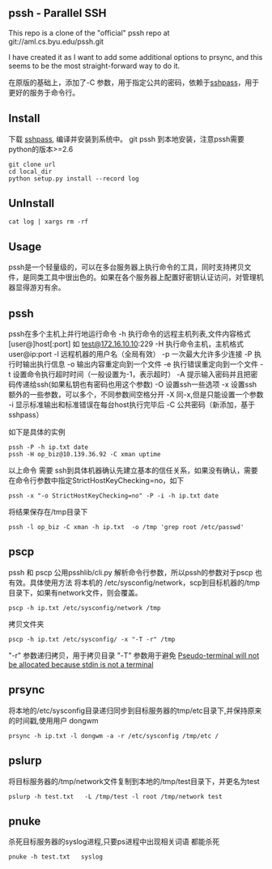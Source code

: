 pssh - Parallel SSH
-------------------

This repo is a clone of the "official" pssh repo at git://aml.cs.byu.edu/pssh.git

I have created it as I want to add some additional options to prsync, and this
seems to be the most straight-forward way to do it.


在原版的基础上，添加了-C 参数，用于指定公共的密码，依赖于[sshpass](http://sourceforge.net/projects/sshpass/)，用于更好的服务于命令行。


## Install
下载 [sshpass](http://sourceforge.net/projects/sshpass/), 编译并安装到系统中。
git pssh 到本地安装，注意pssh需要python的版本>=2.6

```
git clone url
cd local_dir
python setup.py install --record log
```

## UnInstall

```
cat log | xargs rm -rf

```

## Usage 

pssh是一个轻量级的，可以在多台服务器上执行命令的工具，同时支持拷贝文件，是同类工具中很出色的。如果在各个服务器上配置好密钥认证访问，对管理机器显得游刃有余。

## pssh

pssh在多个主机上并行地运行命令
-h 执行命令的远程主机列表,文件内容格式[user@]host[:port]
   如 test@172.16.10.10:229
-H 执行命令主机，主机格式 user@ip:port
-l 远程机器的用户名（全局有效）
-p 一次最大允许多少连接
-P 执行时输出执行信息
-o 输出内容重定向到一个文件
-e 执行错误重定向到一个文件
-t 设置命令执行超时时间（一般设置为-1，表示超时）
-A 提示输入密码并且把密码传递给ssh(如果私钥也有密码也用这个参数)
-O 设置ssh一些选项
-x 设置ssh额外的一些参数，可以多个，不同参数间空格分开
-X 同-x,但是只能设置一个参数
-i 显示标准输出和标准错误在每台host执行完毕后
-C 公共密码（新添加，基于sshpass）

如下是具体的实例

```
pssh -P -h ip.txt date
pssh -H op_biz@10.139.36.92 -C xman uptime
```
以上命令 需要 ssh到具体机器确认先建立基本的信任关系，如果没有确认，需要在命令行参数中指定StrictHostKeyChecking=no，如下
```
pssh -x "-o StrictHostKeyChecking=no" -P -i -h ip.txt date
```
将结果保存在/tmp目录下
```
pssh -l op_biz -C xman -h ip.txt  -o /tmp 'grep root /etc/passwd'
```

## pscp
pssh 和 pscp 公用psshlib/cli.py 解析命令行参数，所以pssh的参数对于pscp 也有效。具体使用方法
将本机的  /etc/sysconfig/network，scp到目标机器的/tmp目录下，如果有network文件，则会覆盖。
```
pscp -h ip.txt /etc/sysconfig/network /tmp
```
拷贝文件夹
```
pscp -h ip.txt /etc/sysconfig/ -x "-T -r" /tmp
```
"-r" 参数递归拷贝，用于拷贝目录
"-T" 参数用于避免 [Pseudo-terminal will not be allocated because stdin is not a terminal](http://stackoverflow.com/questions/7114990/pseudo-terminal-will-not-be-allocated-because-stdin-is-not-a-terminal)



## prsync
将本地的/etc/sysconfig目录递归同步到目标服务器的tmp/etc目录下,并保持原来的时间戳,使用用户 dongwm
```
prsync -h ip.txt -l dongwm -a -r /etc/sysconfig /tmp/etc /
```

## pslurp
将目标服务器的/tmp/network文件复制到本地的/tmp/test目录下，并更名为test
```
pslurp -h test.txt   -L /tmp/test -l root /tmp/network test 
```
## pnuke
杀死目标服务器的syslog进程,只要ps进程中出现相关词语 都能杀死

```
pnuke -h test.txt   syslog 
```